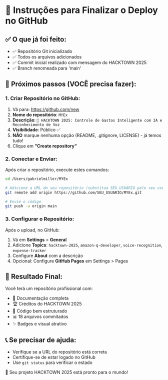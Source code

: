 # 🚀 Instruções para Finalizar o Deploy no GitHub

## ✅ O que já foi feito:
- ✅ Repositório Git inicializado
- ✅ Todos os arquivos adicionados
- ✅ Commit inicial realizado com mensagem do HACKTOWN 2025
- ✅ Branch renomeada para 'main'

## 🎯 Próximos passos (VOCÊ precisa fazer):

### 1. Criar Repositório no GitHub:
1. Vá para: https://github.com/new
2. **Nome do repositório**: `MYEx`
3. **Descrição**: `🚀 HACKTOWN 2025: Controle de Gastos Inteligente com IA e Reconhecimento de Voz`
4. **Visibilidade**: Público ✅
5. **NÃO** marque nenhuma opção (README, .gitignore, LICENSE) - já temos tudo!
6. Clique em **"Create repository"**

### 2. Conectar e Enviar:
Após criar o repositório, execute estes comandos:

```bash
cd /Users/gabrielmiller/MYEx

# Adicione a URL do seu repositório (substitua SEU_USUARIO pelo seu username)
git remote add origin https://github.com/SEU_USUARIO/MYEx.git

# Envie o código
git push -u origin main
```

### 3. Configurar o Repositório:
Após o upload, no GitHub:
1. Vá em **Settings** > **General**
2. Adicione **Topics**: `hacktown-2025`, `amazon-q-developer`, `voice-recognition`, `expense-tracker`
3. Configure **About** com a descrição
4. Opcional: Configure **GitHub Pages** em Settings > Pages

## 🎊 Resultado Final:
Você terá um repositório profissional com:
- 📖 Documentação completa
- 🏆 Créditos do HACKTOWN 2025
- 🚀 Código bem estruturado
- 📊 18 arquivos commitados
- ✨ Badges e visual atrativo

## 📞 Se precisar de ajuda:
- Verifique se a URL do repositório está correta
- Certifique-se de estar logado no GitHub
- Use `git status` para verificar o estado

🎉 Seu projeto HACKTOWN 2025 está pronto para o mundo!
